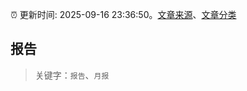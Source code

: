 :alarm_clock: 更新时间: 2025-09-16 23:36:50。[文章来源](/README.md)、[文章分类](/TAGS.md)

## 报告


> 关键字：`报告`、`月报`



